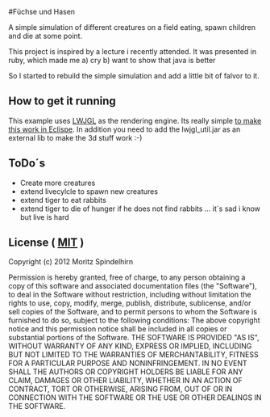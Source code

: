 #Füchse und Hasen

A simple simulation of different creatures on a field eating, spawn children and die at some point.

This project is inspired by a lecture i recently attended.
It was presented in ruby, which made me 
a) cry
b) want to show that java is better

So I started to rebuild the simple simulation and add a little bit of falvor to it.

## How to get it running

This example uses [LWJGL](http://www.lwjgl.org) as the rendering engine.
Its really simple [to make this work in Eclispe](http://www.lwjgl.org/wiki/index.php?title=Setting_Up_LWJGL_with_Eclipse).
In addition you need to add the lwjgl_util.jar as an external lib to make the 3d stuff work :-)

## ToDo´s

* Create more creatures
* extend livecylcle to spawn new creatures
* extend tiger to eat rabbits
* extend tiger to die of hunger if he does not find rabbits ... it´s sad i know but live is hard

## License ( [MIT](http://www.opensource.org/licenses/MIT) )

Copyright (c) 2012 Moritz Spindelhirn

   Permission is hereby granted, free of charge, to any person obtaining a copy of this software and associated documentation files (the "Software"), to deal in the Software without restriction, including without limitation the rights to use, copy, modify, merge, publish, distribute, sublicense, and/or sell copies of the Software, and to permit persons to whom the Software is furnished to do so, subject to the following conditions:
   The above copyright notice and this permission notice shall be included in all copies or substantial portions of the Software.
   THE SOFTWARE IS PROVIDED "AS IS", WITHOUT WARRANTY OF ANY KIND, EXPRESS OR IMPLIED, INCLUDING BUT NOT LIMITED TO THE WARRANTIES OF MERCHANTABILITY, FITNESS FOR A PARTICULAR PURPOSE AND NONINFRINGEMENT. IN NO EVENT SHALL THE AUTHORS OR COPYRIGHT HOLDERS BE LIABLE FOR ANY CLAIM, DAMAGES OR OTHER LIABILITY, WHETHER IN AN ACTION OF CONTRACT, TORT OR OTHERWISE, ARISING FROM, OUT OF OR IN CONNECTION WITH THE SOFTWARE OR THE USE OR OTHER DEALINGS IN THE SOFTWARE.